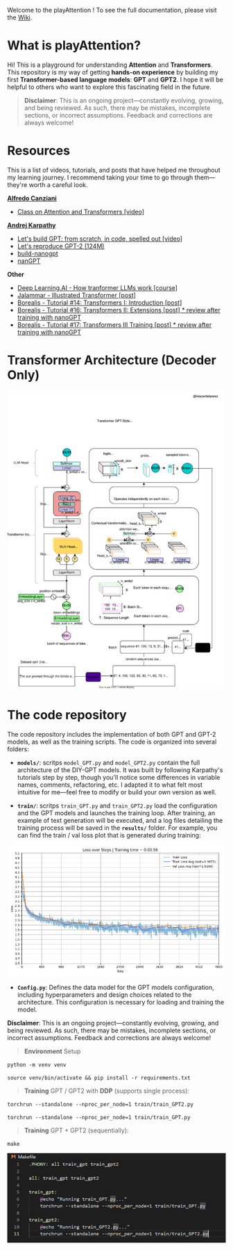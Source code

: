 Welcome to the playAttention ! To see the full documentation, please visit the [Wiki](https://github.com/iriacardiel/playAttention/wiki).

# What is playAttention? 

Hi! This is a playground for understanding **Attention** and **Transformers**. This repository is my way of getting **hands-on experience** by building my first **Transformer-based language models**: **GPT** and **GPT2**. I hope it will be helpful to others who want to explore this fascinating field in the future.

> **Disclaimer**: This is an ongoing project—constantly evolving, growing, and being reviewed. As such, there may be mistakes, incomplete sections, or incorrect assumptions. Feedback and corrections are always welcome!

# Resources

This is a list of videos, tutorials, and posts that have helped me throughout my learning journey. I recommend taking your time to go through them—they're worth a careful look.

**[Alfredo Canziani](https://atcold.github.io/)**
- [Class on Attention and Transformers [video]](https://www.youtube.com/watch?v=fEVyfT-gLqQ&t=828s)

**[Andrej Karpathy](https://karpathy.ai/)** 
- [Let's build GPT: from scratch, in code, spelled out [video]](https://www.youtube.com/watch?v=kCc8FmEb1nY&list=PLAqhIrjkxbuWI23v9cThsA9GvCAUhRvKZ&index=7)
- [Let's reproduce GPT-2 (124M)](https://www.youtube.com/watch?v=l8pRSuU81PU&list=PLAqhIrjkxbuWI23v9cThsA9GvCAUhRvKZ&index=10)
- [build-nanogpt](https://github.com/karpathy/build-nanogpt)
- [nanGPT](https://github.com/karpathy/nanoGPT)

**Other**
- [Deep Learning.AI - How tranformer LLMs work [course]](https://learn.deeplearning.ai/courses/how-transformer-llms-work/lesson/nfshb/introduction)
- [Jalammar - Illustrated Transformer [post]](https://jalammar.github.io/illustrated-transformer/)
- [Borealis - Tutorial #14: Transformers I: Introduction [post] ](https://rbcborealis.com/research-blogs/tutorial-14-transformers-i-introduction/)
- [Borealis - Tutorial #16: Transformers II: Extensions [post] * review after training with nanoGPT](https://rbcborealis.com/research-blogs/tutorial-16-transformers-ii-extensions/)
- [Borealis - Tutorial #17: Transformers III Training [post] * review after training with nanoGPT](https://rbcborealis.com/research-blogs/tutorial-17-transformers-iii-training/)

# Transformer Architecture (Decoder Only)

<p align="center">
  <img src="media/transformers.svg" width="750">
</p>

# The code repository

The code repository includes the implementation of both GPT and GPT-2 models, as well as the training scripts. The code is organized into several folders:

- **```models/```**: scritps ```model_GPT.py``` and ```model_GPT2.py``` contain the full architecture of the DIY-GPT models. It was built by following Karpathy's tutorials step by step, though you'll notice some differences in variable names, comments, refactoring, etc. I adapted it to what felt most intuitive for me—feel free to modify or build your own version as well.

-  **```train/```**: scritps ```train_GPT.py``` and ```train_GPT2.py``` load the configuration and the GPT models and launches the training loop. After training, an example of text generation will be executed, and a log files detailing the training process will be saved in the **```results/```** folder. For example, you can find the train / val loss plot that is generated during training:

<p align="center">
  <img src="/results/GPT_training_20250722_1758_cuda:0/losses.png"  width="750">
</p>

- **```Config.py```**: Defines the data model for the GPT models configuration, including hyperparameters and design choices related to the architecture. This configuration is necessary for loading and training the model. 


**Disclaimer**: This is an ongoing project—constantly evolving, growing, and being reviewed. As such, there may be mistakes, incomplete sections, or incorrect assumptions. Feedback and corrections are always welcome!

> **Environment** Setup

```
python -m venv venv
```

```
source venv/bin/activate && pip install -r requirements.txt
```

> **Training** GPT / GPT2 with **DDP** (supports single process):

```
torchrun --standalone --nproc_per_node=1 train/train_GPT2.py
```

```
torchrun --standalone --nproc_per_node=1 train/train_GPT.py
```

> **Training** GPT + GPT2 (sequentially):

```
make
```

![alt text](media/image.png)
